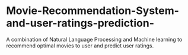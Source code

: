 # Movie-Recommendation-System-and-user-ratings-prediction-
A combination of Natural Language Processing and Machine learning to recommend optimal movies to user and predict user ratings.
